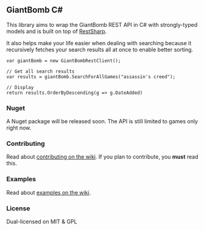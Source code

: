 GiantBomb C#
------------

This library aims to wrap the GiantBomb REST API in C# with strongly-typed models and is built on top of [RestSharp](https://github.com/johnsheehan/RestSharp).

It also helps make your life easier when dealing with searching because it recursively fetches your search results all at once to enable better sorting.

```
var giantBomb = new GiantBombRestClient();

// Get all search results
var results = giantBomb.SearchForAllGames("assassin's creed");

// Display
return results.OrderByDescending(g => g.DateAdded)
```

### Nuget
A Nuget package will be released soon. The API is still limited to games only right now.

### Contributing
Read about [contributing on the wiki](https://github.com/kamranayub/GiantBomb-CSharp/wiki). If you plan to contribute, you **must** read this.

### Examples
Read about [examples on the wiki](https://github.com/kamranayub/GiantBomb-CSharp/wiki).

### License
Dual-licensed on MIT & GPL